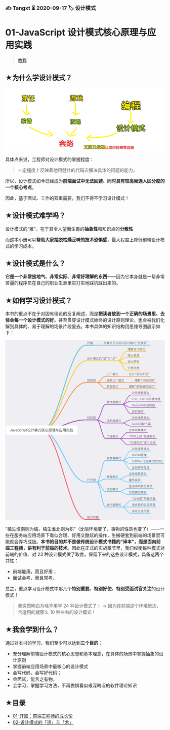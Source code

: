 ### ✍️ Tangxt ⏳ 2020-09-17 🏷️ 设计模式

# 01-JavaScript 设计模式核⼼原理与应⽤实践

> [教程](https://juejin.im/book/6844733790204461070)

## ★为什么学设计模式？

![学设计模式缘由](assets/img/2020-09-17-22-27-56.png)

具体点来说，工程师对设计模式的掌握程度：

> 一定程度上反映着他用健壮的代码去解决具体的问题的能力。

所以，设计模式如今已经成为**前端面试中无法回避、同时具有较高候选人区分度的一个核心考点**。

因此，基于面试、工作的双重需要，我们不得不学习设计模式！

## ★设计模式难学吗？

设计模式的“难”，在于其令人望而生畏的**抽象性**和知识点的**分散性**

而这本小册可以**帮助大家摆脱枯燥乏味的技术恐惧感**，最大程度上降低前端设计模式的学习成本。

## ★设计模式是什么？

**它是一个非常接地气、非常实际、非常好理解的东西**——因为它本身就是一帮非常苦逼的程序员在自己的职业生涯里实打实地踩坑踩出来的。

## ★如何学习设计模式？

本书的重点不在于对固有理论的反复阐述，而是**把读者放到一个正确的场景里、去体会每一个设计模式的好**。甚至贯穿设计模式始终的设计原则理论，也会被我们化解到具体的、易于理解的场景片段里去。本书具体的知识结构用思维导图展示如下：

![设计模式脑图](assets/img/2020-09-17-22-36-50.png)

“橘生淮南则为橘，橘生淮北则为枳”（比喻环境变了，事物的性质也变了）——一些在服务端应用场景下看似合理、好用又酷炫的操作，生搬硬套到前端的场景里可能就会弄巧成拙。**本书的目的并不是做传统设计模式书籍的“译本”，而是面向前端工程师，讲有利于前端的技术**。因此在正式的实战章节里，我们权衡每种模式对前端的价值、对 23 种设计模式做了取舍，保留下来的这些设计模式，具备这两个共性：

- 前端能用，而且好用；
- 面试会考，而且常考。

总之，重点学习设计模式中那几个**特别重要、特别好使、特别受面试官关注**的设计模式！

> 我突然明白为啥不用学 24 种设计模式了！ -> 因为在前端这个环境里边，合适用的就那么 10 种左右的设计模式！

## ★我会学到什么？

通过对本书的学习，我们至少可以达到**三个目的**：

- 充分理解前端设计模式的核心思想和基本理念，在具体的场景中掌握抽象的设计原则
- 掌握前端应用场景中最核心的设计模式
- 会写代码，会写好代码；
- 会面试，能言之有物。
- 会学习，掌握学习方法，不再畏惧看似艰深晦涩的软件理论知识

## ★目录

- [01-开篇：前端工程师的成长论](./01.md)
- [02-设计模式的「道」与「术」](./02.md)